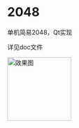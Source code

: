 # 2048
单机简易2048，Qt实现

详见doc文件


<img width="146" alt="效果图" src="https://github.com/CHENYFFF/2048/assets/104368192/cd3a2ebb-ac45-41ef-9e38-7a3a753d2b52">
